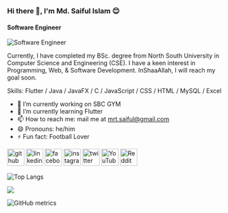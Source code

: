 ### Hi there 👋, I'm Md. Saiful Islam 😊
#### Software Engineer
![Software Engineer](https://media.licdn.com/dms/image/D5616AQGIG5KKk1RHFA/profile-displaybackgroundimage-shrink_350_1400/0/1701855338323?e=1721260800&v=beta&t=MagWc5ZP5-WoZuH4O_3wF4mtAqjxSaijpnRQTezt4jA)

Currently, I have completed my BSc. degree from North South University in Computer Science and Engineering (CSE). I have a keen interest in Programming, Web, & Software Development. InShaaAllah, I will reach my goal soon.

Skills: Flutter / Java / JavaFX / C / JavaScript / CSS / HTML  / MySQL / Excel

- 🔭 I’m currently working on SBC GYM 
- 🌱 I’m currently learning Flutter 
- 📫 How to reach me: mail me at mrt.saiful@gmail.com 
- 😄 Pronouns: he/him 
- ⚡ Fun fact: Football Lover 


[<img src='https://cdn.jsdelivr.net/npm/simple-icons@3.0.1/icons/github.svg' alt='github' height='40'>](https://github.com/SAIFULmrt)  [<img src='https://cdn.jsdelivr.net/npm/simple-icons@3.0.1/icons/linkedin.svg' alt='linkedin' height='40'>](https://www.linkedin.com/in/saifulmrt/)  [<img src='https://cdn.jsdelivr.net/npm/simple-icons@3.0.1/icons/facebook.svg' alt='facebook' height='40'>](https://www.facebook.com/mrt.saiful)  [<img src='https://cdn.jsdelivr.net/npm/simple-icons@3.0.1/icons/instagram.svg' alt='instagram' height='40'>](https://www.instagram.com/saifulmrt/)  [<img src='https://cdn.jsdelivr.net/npm/simple-icons@3.0.1/icons/twitter.svg' alt='twitter' height='40'>](https://twitter.com/mrt_syful)  [<img src='https://cdn.jsdelivr.net/npm/simple-icons@3.0.1/icons/youtube.svg' alt='YouTube' height='40'>](https://www.youtube.com/channel/SAIFULmrt)  [<img src='https://cdn.jsdelivr.net/npm/simple-icons@3.0.1/icons/reddit.svg' alt='Reddit' height='40'>](https://www.reddit.com/user/SAIFULmrt)  

![Top Langs](https://github-readme-stats.vercel.app/api/top-langs/?username=SAIFULmrt&langs_count=8&layout=donut)

<picture>
  <source
    srcset="https://github-readme-stats.vercel.app/api?username=SAIFULmrt&show_icons=true&theme=dark"
    media="(prefers-color-scheme: dark)"
  />
  <source
    srcset="https://github-readme-stats.vercel.app/api?username=SAIFULmrt&show_icons=true"
    media="(prefers-color-scheme: light), (prefers-color-scheme: no-preference)"
  />
  <img src="https://github-readme-stats.vercel.app/api?username=SAIFULmrt&show_icons=true" />
</picture>

![GitHub metrics](https://metrics.lecoq.io/SAIFULmrt)  

